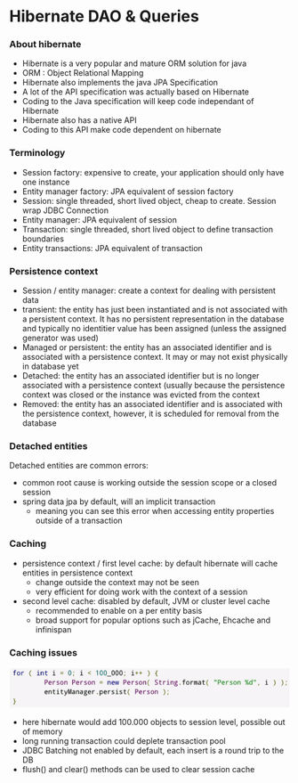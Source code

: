 # Hibernate DAO & Queries
### About hibernate
* Hibernate is a very popular and mature ORM solution for java
* ORM : Object Relational Mapping
* Hibernate also implements the java JPA Specification
* A lot of the API specification was actually based on Hibernate
* Coding to the Java specification will keep code independant of Hibernate
* Hibernate also has a native API
* Coding to this API make code dependent on hibernate

### Terminology
* Session factory: expensive to create, your application should only have one instance
* Entity manager factory: JPA equivalent of session factory
* Session: single threaded, short lived object, cheap to create. Session wrap JDBC Connection
* Entity manager: JPA equivalent of session
* Transaction: single threaded, short lived object to define transaction boundaries
* Entity transactions: JPA equivalent of transaction

### Persistence context
* Session / entity manager: create a context for dealing with persistent data
* transient: the entity has just been instantiated and is not associated with a persistent context.
  It has no persistent representation in the database and typically no identitier value has
  been assigned (unless the assigned generator was used)
* Managed or persistent: the entity has an associated identifier and is associated with a persistence context. It may or may not exist physically in database yet
* Detached: the entity has an associated identifier but is no longer associated with a persistence context (usually because the persistence context was closed or the instance was evicted from the context
* Removed: the  entity has an associated identifier and is associated with the persistence context, however, it is scheduled for removal from the database

### Detached entities
Detached entities are common errors: 
* common root cause is working outside the session scope or a closed session
* spring data jpa by default, will an implicit transaction
  * meaning you can see this error when accessing entity properties outside of a transaction

### Caching
* persistence context / first level cache: by default hibernate will cache entities in persistence context
  * change outside the context may not be seen
  * very efficient for doing work with the context of a session
* second level cache: disabled by default, JVM or cluster level cache
  * recommended to enable on a per entity basis
  * broad support for popular options such as jCache, Ehcache and infinispan

### Caching issues

![img.png](img.png)

* here hibernate would add 100.000 objects to session level, possible out of memory
* long running transaction could deplete transaction pool
* JDBC Batching not enabled by default, each insert is a round trip to the DB
* flush() and clear() methods can be used to clear session cache